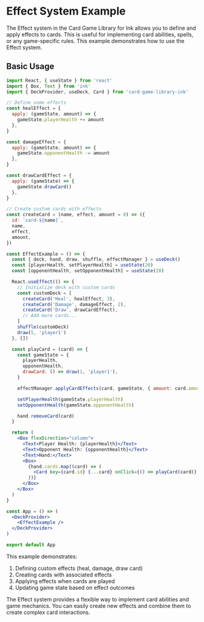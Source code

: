 # Effect System Example

The Effect system in the Card Game Library for Ink allows you to define and apply effects to cards. This is useful for implementing card abilities, spells, or any game-specific rules. This example demonstrates how to use the Effect system.

## Basic Usage

```jsx
import React, { useState } from 'react'
import { Box, Text } from 'ink'
import { DeckProvider, useDeck, Card } from 'card-game-library-ink'

// Define some effects
const healEffect = {
  apply: (gameState, amount) => {
    gameState.playerHealth += amount
  },
}

const damageEffect = {
  apply: (gameState, amount) => {
    gameState.opponentHealth -= amount
  },
}

const drawCardEffect = {
  apply: (gameState) => {
    gameState.drawCard()
  },
}

// Create custom cards with effects
const createCard = (name, effect, amount = 0) => ({
  id: `card-${name}`,
  name,
  effect,
  amount,
})

const EffectExample = () => {
  const { deck, hand, draw, shuffle, effectManager } = useDeck()
  const [playerHealth, setPlayerHealth] = useState(20)
  const [opponentHealth, setOpponentHealth] = useState(20)

  React.useEffect(() => {
    // Initialize deck with custom cards
    const customDeck = [
      createCard('Heal', healEffect, 3),
      createCard('Damage', damageEffect, 2),
      createCard('Draw', drawCardEffect),
      // Add more cards...
    ]
    shuffle(customDeck)
    draw(5, 'player1')
  }, [])

  const playCard = (card) => {
    const gameState = {
      playerHealth,
      opponentHealth,
      drawCard: () => draw(1, 'player1'),
    }

    effectManager.applyCardEffects(card, gameState, { amount: card.amount })

    setPlayerHealth(gameState.playerHealth)
    setOpponentHealth(gameState.opponentHealth)

    hand.removeCard(card)
  }

  return (
    <Box flexDirection="column">
      <Text>Player Health: {playerHealth}</Text>
      <Text>Opponent Health: {opponentHealth}</Text>
      <Text>Hand:</Text>
      <Box>
        {hand.cards.map((card) => (
          <Card key={card.id} {...card} onClick={() => playCard(card)} />
        ))}
      </Box>
    </Box>
  )
}

const App = () => (
  <DeckProvider>
    <EffectExample />
  </DeckProvider>
)

export default App
```

This example demonstrates:

1. Defining custom effects (heal, damage, draw card)
2. Creating cards with associated effects
3. Applying effects when cards are played
4. Updating game state based on effect outcomes

The Effect system provides a flexible way to implement card abilities and game mechanics. You can easily create new effects and combine them to create complex card interactions.
